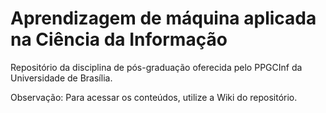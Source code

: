 # Aprendizagem de máquina aplicada na Ciência da Informação
Repositório da disciplina de pós-graduação oferecida pelo PPGCInf da Universidade de Brasília.

Observação: Para acessar os conteúdos, utilize a Wiki do repositório.
